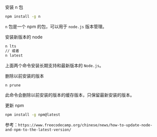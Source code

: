 
安装 n 包

```sh
npm install -g n
```

`n` 包是一个 npm 的包，可以用于 `node.js` 版本管理。

安装新版本的 node

```sh
n lts
// 或者
n latest
```

上面两个命令安装长期支持和最新版本的 `Node.js`。

删除以前安装的版本

```sh
n prune
```

此命令会删除以前安装的版本的缓存版本，只保留最新安装的版本。

更新 npm

```sh
npm install -g npm@latest
```


参考：`https://www.freecodecamp.org/chinese/news/how-to-update-node-and-npm-to-the-latest-version/`